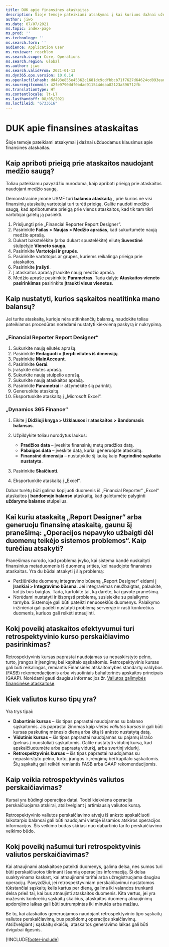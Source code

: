 ```yaml
---
title: DUK apie finansines ataskaitas
description: Šioje temoje pateikiami atsakymai į kai kuriuos dažnai užduodamus klausimus apie finansines ataskaitas.
author: jiwo
ms.date: 07/07/2021
ms.topic: index-page
ms.prod: ''
ms.technology: ''
ms.search.form: ''
audience: Application User
ms.reviewer: roschlom
ms.search.scope: Core, Operations
ms.search.region: Global
ms.author: jiwo
ms.search.validFrom: 2021-01-13
ms.dyn365.ops.version: 10.0.14
ms.openlocfilehash: dd493e855e45362c1681dc9cdfbbcb71f7627d64624cd093eadab32fd966c174
ms.sourcegitcommit: 42fe9790ddf0bdad911544deaa82123a396712fb
ms.translationtype: HT
ms.contentlocale: lt-LT
ms.lasthandoff: 08/05/2021
ms.locfileid: "6733616"
---
```

# <a name="financial-reporting-faq"></a>DUK apie finansines ataskaitas

Šioje temoje pateikiami atsakymai į dažnai užduodamus klausimus apie finansines ataskaitas.

## <a name="how-do-i-restrict-access-to-a-report-by-using-tree-security"></a>Kaip apriboti prieigą prie ataskaitos naudojant medžio saugą?

Toliau pateikiamu pavyzdžiu nurodoma, kaip apriboti prieigą prie ataskaitos naudojant medžio saugą.

Demonstracinė įmonė USMF turi **balanso ataskaitą** , prie kurios ne visi finansinių ataskaitų vartotojai turi turėti prieigą. Galite naudoti medžio saugą, kad apribotumėte prieigą prie vienos ataskaitos, kad tik tam tikri vartotojai galėtų ją pasiekti.

1. Prisijungti prie „Financial Reporter Report Designer”.
2. Pasirinkite **Failas \> Naujas \> Medžio aprašas**, kad sukurtumėte naują medžio aprašą.
3. Dukart bakstelėkite (arba dukart spustelėkite) eilutę **Suvestinė** stulpelyje **Vieneto sauga**.
4. Pasirinkite **Vartotojai ir grupės**.
5. Pasirinkite vartotojus ar grupes, kuriems reikalinga prieiga prie ataskaitos.
6. Pasirinkite **Įrašyti**.
7. Į ataskaitos aprašą įtraukite naują medžio aprašą.
8. Medžio apraše pasirinkite **Parametras**. Tada dalyje **Ataskaitos vieneto pasirinkimas** pasirinkite **Įtraukti visus vienetus**.

## <a name="how-do-i-identify-which-accounts-dont-match-my-balances"></a>Kaip nustatyti, kurios sąskaitos neatitinka mano balansų?

Jei turite ataskaitą, kurioje nėra atitinkančių balansų, naudokite toliau pateikiamas procedūras norėdami nustatyti kiekvieną paskyrą ir nukrypimą.

### <a name="in-financial-reporter-report-designer"></a>„Financial Reporter Report Designer“

1. Sukurkite naują eilutės aprašą.
2. Pasirinkite **Redaguoti \> Įterpti eilutes iš dimensijų**.
3. Pasirinkite **MainAccount**.
4. Pasirinkite **Gerai**.
5. Įrašykite eilutės aprašą.
6. Sukurkite naują stulpelio aprašą.
7. Sukurkite naują ataskaitos aprašą.
8. Pasirinkite **Parametrai** ir atžymėkite šią parinktį.
9. Generuokite ataskaitą. 
10. Eksportuokite ataskaitą į „Microsoft Excel“.

### <a name="in-dynamics-365-finance"></a>„Dynamics 365 Finance“

1. Eikite į **Didžioji knyga \> Užklausos ir ataskaitos \> Bandomasis balansas**.
2. Užpildykite toliau nurodytus laukus:

    - **Pradžios data** – įveskite finansinių metų pradžios datą.
    - **Pabaigos data** – įveskite datą, kuriai generuojate ataskaitą.
    - **Finansinė dimensija** – nustatykite šį lauką kaip **Pagrindinė sąskaita nustatyta**.

3. Pasirinkite **Skaičiuoti**.
4. Eksportuokite ataskaitą į „Excel“.

Dabar turėtų būti galima kopijuoti duomenis iš „Financial Reporter“ „Excel“ ataskaitos į **bandomojo balanso** ataskaitą, kad galėtumėte palyginti **uždarymo balanso** stulpelius.

## <a name="when-i-design-a-report-in-report-designer-or-when-i-generate-a-financial-report-i-received-the-following-message-the-operation-could-not-be-completed-due-to-a-problem-in-the-data-provider-framework-how-should-i-respond"></a>Kai kuriu ataskaitą „Report Designer“ arba generuoju finansinę ataskaitą, gaunu šį pranešimą: „Operacijos nepavyko užbaigti dėl duomenų teikėjo sistemos problemos“. Kaip turėčiau atsakyti?

Pranešimas nurodo, kad problema įvyko, kai sistema bandė nuskaityti finansinius metaduomenis iš duomenų srities, kol naudojote finansines ataskaitas. Yra du būdai atsakyti į šią problemą:

- Peržiūrėkite duomenų integravimo būseną „Report Designer“ eidami į **Įrankiai \> Integravimo būsena**. Jei integravimas neužbaigtas, palaukite, kol jis bus baigtas. Tada, kartokite tai, ką darėte, kai gavote pranešimą.
- Norėdami nustatyti ir išspręsti problemą, susisiekite su palaikymo tarnyba. Sistemoje gali būti pateikti nenuoseklūs duomenys. Palaikymo inžinieriai gali padėti nustatyti problemą serveryje ir rasti konkrečius duomenis, kuriuos gali reikėti atnaujinti.

## <a name="how-does-the-selection-of-historical-rate-translation-affect-report-performance"></a>Kokį poveikį ataskaitos efektyvumui turi retrospektyvinio kurso perskaičiavimo pasirinkimas?

Retrospektyvinis kursas paprastai naudojamas su nepaskirstyto pelno, turto, įrangos ir įrengimų bei kapitalo sąskaitomis. Retrospektyvinis kursas gali būti reikalingas, remiantis Finansinės atskaitomybės standartų valdybos (FASB) rekomendacijomis arba visuotiniais buhalterinės apskaitos principais (GAAP). Norėdami gauti daugiau informacijos žr. [Valiutos galimybės finansinėse ataskaitose](financial-reporting-currency-capability.md).

## <a name="how-many-types-of-currency-rate-are-there"></a>Kiek valiutos kurso tipų yra?

Yra trys tipai:

- **Dabartinis kursas** – šis tipas paprastai naudojamas su balanso sąskaitomis. Jis paprastai žinomas kaip *vietos valiutos kursas* ir gali būti kursas paskutinę mėnesio dieną arba kitą iš anksto nustatytą datą.
- **Vidutinis kursas** – šis tipas paprastai naudojamas su pajamų išrašo (pelnas / nuostoliai) sąskaitomis. Galite nustatyti vidutinį kursą, kad apskaičiuotumėte arba paprastą vidurkį, arba svertinį vidurkį.
- **Retrospektyvinis kursas** – šis tipas paprastai naudojamas su nepaskirstyto pelno, turto, įrangos ir įrengimų bei kapitalo sąskaitomis. Šių sąskaitų gali reikėti remiantis FASB arba GAAP rekomendacijomis.

## <a name="how-does-historical-currency-translation-work"></a>Kaip veikia retrospektyvinės valiutos perskaičiavimas?

Kursai yra būdingi operacijos datai. Todėl kiekviena operacija perskaičiuojama atskirai, atsižvelgiant į artimiausią valiutos kursą.

Retrospektyvinio valiutos perskaičiavimo atveju iš anksto apskaičiuoti laikotarpio balansai gali būti naudojami vietoje išsamios atskiros operacijos informacijos. Šis veikimo būdas skiriasi nuo dabartinio tarifo perskaičiavimo veikimo būdo.

## <a name="how-does-historical-currency-translation-affect-performance"></a>Kokį poveikį našumui turi retrospektyvinis valiutos perskaičiavimas?

Kai atnaujinami ataskaitose pateikti duomenys, galima delsa, nes sumos turi būti perskaičiuotos tikrinant išsamią operacijos informaciją. Ši delsa suaktyvinama kaskart, kai atnaujinami tarifai arba užregistruojama daugiau operacijų. Pavyzdžiui, jei retrospektyviniam perskaičiavimui nustatomos tūkstančiai sąskaitų kelis kartus per dieną, galima iki valandos trunkanti delsa prieš tai, kai bus atnaujinti ataskaitos duomenis. Kita vertus, jei yra mažesnis konkrečių sąskaitų skaičius, ataskaitos duomenų atnaujinimų apdorojimo laikas gali būti sutrumpintas iki minutės arba mažiau.

Be to, kai ataskaitos generuojamos naudojant retrospektyvinio tipo sąskaitų valiutos perskaičiavimą, bus papildomų operacijos skaičiavimų. Atsižvelgiant į sąskaitų skaičių, ataskaitos generavimo laikas gali būti dvigubai ilgesnis.

[!INCLUDE[footer-include](../../includes/footer-banner.md)]
